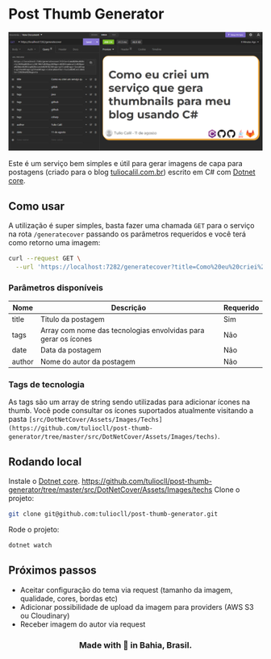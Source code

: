 # Post Thumb Generator

<div align="center">

![](docs/cover.png)

</div>

Este é um serviço bem simples e útil para gerar imagens de capa para postagens (criado para o blog [tuliocalil.com.br](https://tuliocalil.com.br)) escrito em C# com [Dotnet core](https://dotnet.microsoft.com/en-us/download).

## Como usar

A utilização é super simples, basta fazer uma chamada `GET` para o serviço na rota `/generatecover` passando os parâmetros requeridos e você terá como retorno uma imagem:

```bash
curl --request GET \
  --url 'https://localhost:7282/generatecover?title=Como%20eu%20criei%20um%20servi%C3%A7o%20que%20gera%20thumbnails%20para%20meu%20blog%20usando%20C%23&tags=gitlab&tags=java&tags=github&tags=github&tags=csharp&author=Tulio%20Calil&date=11%20de%20agosto'
```

### Parâmetros disponíveis

| Nome   | Descrição                                                      | Requerido |
| ------ | -------------------------------------------------------------- | --------- |
| title  | Titulo da postagem                                             | Sim       |
| tags   | Array com nome das tecnologias envolvidas para gerar os ícones | Não       |
| date   | Data da postagem                                               | Não       |
| author | Nome do autor da postagem                                      | Não       |

### Tags de tecnologia

As tags são um array de string sendo utilizadas para adicionar ícones na thumb.
Você pode consultar os ícones suportados atualmente visitando a pasta `[src/DotNetCover/Assets/Images/Techs](https://github.com/tuliocll/post-thumb-generator/tree/master/src/DotNetCover/Assets/Images/techs)`.

## Rodando local

Instale o [Dotnet core](https://dotnet.microsoft.com/en-us/download).
https://github.com/tuliocll/post-thumb-generator/tree/master/src/DotNetCover/Assets/Images/techs
Clone o projeto:

```bash
git clone git@github.com:tuliocll/post-thumb-generator.git
```

Rode o projeto:

```bash
dotnet watch
```

## Próximos passos

- Aceitar configuração do tema via request (tamanho da imagem, qualidade, cores, bordas etc)
- Adicionar possibilidade de upload da imagem para providers (AWS S3 ou Cloudinary)
- Receber imagem do autor via request

<div align="center">

### Made with 💙 in Bahia, Brasil.

</div>
